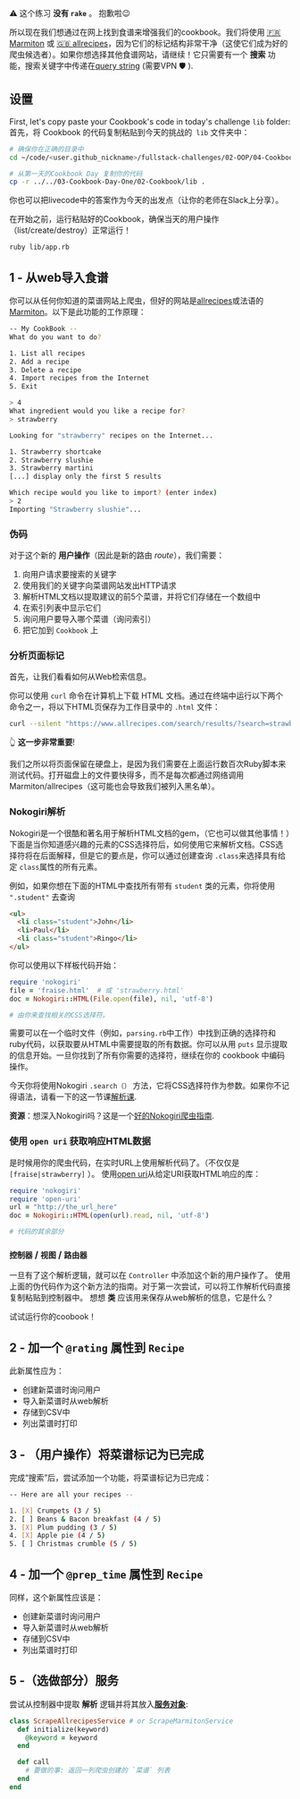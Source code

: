 ⚠️ 这个练习 **没有 `rake`** 。 抱歉啦😉

所以现在我们想通过在网上找到食谱来增强我们的cookbook。我们将使用
[🇫🇷 Marmiton](http://www.marmiton.org) 或 [🇬🇧 allrecipes](https://www.allrecipes.com)，因为它们的标记结构非常干净（这使它们成为好的爬虫候选者）。如果你想选择其他食谱网站，请继续！它只需要有一个 **搜索** 功能，搜索关键字中传递在[query string](https://en.wikipedia.org/wiki/Query_string) (需要VPN 🛡 ).

## 设置

First, let's copy paste your Cookbook's code in today's challenge `lib` folder:
首先，将 Cookbook 的代码复制粘贴到今天的挑战的` lib` 文件夹中：

```bash
# 确保你在正确的目录中
cd ~/code/<user.github_nickname>/fullstack-challenges/02-OOP/04-Cookbook-Day-Two/01-Cookbook-Advanced

# 从第一天的Cookbook Day 复制你的代码
cp -r ../../03-Cookbook-Day-One/02-Cookbook/lib .
```

你也可以把livecode中的答案作为今天的出发点（让你的老师在Slack上分享）。

在开始之前，运行粘贴好的Cookbook，确保当天的用户操作（list/create/destroy）正常运行！

```bash
ruby lib/app.rb
```

## 1 - 从web导入食谱

你可以从任何你知道的菜谱网站上爬虫，但好的网站是[allrecipes](https://www.allrecipes.com)或法语的[Marmiton](http://www.marmiton.org/)。以下是此功能的工作原理：

```bash
-- My CookBook --
What do you want to do?

1. List all recipes
2. Add a recipe
3. Delete a recipe
4. Import recipes from the Internet
5. Exit

> 4
What ingredient would you like a recipe for?
> strawberry

Looking for "strawberry" recipes on the Internet...

1. Strawberry shortcake
2. Strawberry slushie
3. Strawberry martini
[...] display only the first 5 results

Which recipe would you like to import? (enter index)
> 2
Importing "Strawberry slushie"...
```

### 伪码

对于这个新的 **用户操作**（因此是新的路由 _route_），我们需要：

1. 向用户请求要搜索的关键字
2. 使用我们的关键字向菜谱网站发出HTTP请求
3. 解析HTML文档以提取建议的前5个菜谱，并将它们存储在一个数组中
4. 在索引列表中显示它们
5. 询问用户要导入哪个菜谱（询问索引）
6. 把它加到 `Cookbook` 上

### 分析页面标记

首先，让我们看看如何从Web检索信息。

你可以使用 `curl` 命令在计算机上下载 HTML 文档。通过在终端中运行以下两个命令之一，将以下HTML页保存为工作目录中的 `.html` 文件：

```bash
curl --silent "https://www.allrecipes.com/search/results/?search=strawberry" > strawberry.html
```

👆 **这一步非常重要**!

我们之所以将页面保留在硬盘上，是因为我们需要在上面运行数百次Ruby脚本来测试代码。打开磁盘上的文件要快得多，而不是每次都通过网络调用Marmiton/allrecipes（这可能也会导致我们被列入黑名单）。

### Nokogiri解析

Nokogiri是一个很酷和著名用于解析HTML文档的gem，（它也可以做其他事情！）下面是当你知道感兴趣的元素的CSS选择符后，如何使用它来解析文档。CSS选择符将在后面解释，但是它的要点是，你可以通过创建查询 `.class`来选择具有给定 `class`属性的所有元素。

例如，如果你想在下面的HTML中查找所有带有 `student` 类的元素，你将使用 `".student"` 去查询

```html
<ul>
  <li class="student">John</li>
  <li>Paul</li>
  <li class="student">Ringo</li>
</ul>
```

你可以使用以下样板代码开始：

```ruby
require 'nokogiri'
file = 'fraise.html'  # 或 'strawberry.html'
doc = Nokogiri::HTML(File.open(file), nil, 'utf-8')

# 由你来查找相关的CSS选择符。
```

需要可以在一个临时文件（例如，`parsing.rb`中工作）中找到正确的选择符和ruby代码，以获取要从HTML中需要提取的所有数据。你可以从用 `puts` 显示提取的信息开始。一旦你找到了所有你需要的选择符，继续在你的 cookbook 中编码操作。

今天你将使用Nokogiri `.search（）` 方法，它将CSS选择符作为参数。如果你不记得语法，请看一下的这一节课[解析课](https://kitt.lewagon.com/karr/karr.kitt/lectures/ruby/06-parsing-storing-data/index.html?title=Parsing+%26+Storing+Data&program_id=1#/3/6).

**资源**：想深入Nokogiri吗？这是一个[好的Nokogiri爬虫指南](https://www.sitepoint.com/nokogiri-fundamentals-extract-html-web/).

### 使用 `open uri` 获取响应HTML数据

是时候用你的爬虫代码，在实时URL上使用解析代码了。（不仅仅是 `[fraise|strawberry]` ）。 使用[open uri](http://www.ruby-doc.org/stdlib/libdoc/open-uri/rdoc/OpenURI.html)从给定URI获取HTML响应的库：

```ruby
require 'nokogiri'
require 'open-uri'
url = "http://the_url_here"
doc = Nokogiri::HTML(open(url).read, nil, 'utf-8')

# 代码的其余部分
```

### `控制器` / `视图` / `路由器`

一旦有了这个解析逻辑，就可以在 `Controller` 中添加这个新的用户操作了。 使用上面的伪代码作为这个新方法的指南。对于第一次尝试，可以将工作解析代码直接复制粘贴到控制器中。
想想 **类** 应该用来保存从web解析的信息，它是什么？

试试运行你的coobook！

## 2 - 加一个 `@rating` 属性到 `Recipe`

此新属性应为：

- 创建新菜谱时询问用户
- 导入新菜谱时从web解析
- 存储到CSV中
- 列出菜谱时打印

## 3 - （用户操作）将菜谱标记为已完成

完成“搜索”后，尝试添加一个功能，将菜谱标记为已完成：

```bash
-- Here are all your recipes --

1. [X] Crumpets (3 / 5)
2. [ ] Beans & Bacon breakfast (4 / 5)
3. [X] Plum pudding (3 / 5)
4. [X] Apple pie (4 / 5)
5. [ ] Christmas crumble (5 / 5)
```

## 4 - 加一个 `@prep_time` 属性到 `Recipe`

同样，这个新属性应该是：

- 创建新菜谱时询问用户
- 导入新菜谱时从web解析
- 存储到CSV中
- 列出菜谱时打印

## 5 -（选做部分）服务

尝试从控制器中提取 **解析** 逻辑并将其放入[**服务对象**](http://brewhouse.io/blog/2014/04/30/gourmet-service-objects.html):

```ruby
class ScrapeAllrecipesService # or ScrapeMarmitonService
  def initialize(keyword)
    @keyword = keyword
  end

  def call
    # 要做的事: 返回一列爬虫创建的 `菜谱` 列表
  end
end
```
